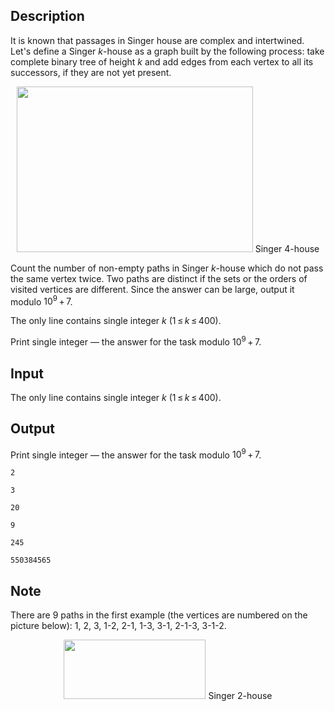 ## Description

<div><p>It is known that passages in Singer house are complex and intertwined. Let's define a Singer <span class="tex-span"><i>k</i></span>-house as a graph built by the following process: take complete binary tree of height <span class="tex-span"><i>k</i></span> and add edges from each vertex to all its successors, if they are not yet present.</p><center> <img class="tex-graphics" height="265px" src="file://WMH6D7yu.png" style="max-width: 100.0%;max-height: 100.0%;" width="378px"> <span class="tex-font-size-small">Singer <span class="tex-span">4</span>-house</span> </center><p>Count the number of non-empty paths in Singer <span class="tex-span"><i>k</i></span>-house which do not pass the same vertex twice. Two paths are distinct if the sets or the orders of visited vertices are different. Since the answer can be large, output it modulo <span class="tex-span">10<sup class="upper-index">9</sup> + 7</span>.</p></div><div class="input-specification"><p>The only line contains single integer <span class="tex-span"><i>k</i></span> (<span class="tex-span">1 ≤ <i>k</i> ≤ 400</span>).</p></div><div class="output-specification"><p>Print single integer&nbsp;— the answer for the task modulo <span class="tex-span">10<sup class="upper-index">9</sup> + 7</span>.</p></div>

## Input

<p>The only line contains single integer <span class="tex-span"><i>k</i></span> (<span class="tex-span">1 ≤ <i>k</i> ≤ 400</span>).</p>

## Output

<p>Print single integer&nbsp;— the answer for the task modulo <span class="tex-span">10<sup class="upper-index">9</sup> + 7</span>.</p>





```input1
2

```




```input2
3

```




```input3
20

```




```output1
9

```




```output2
245

```




```output3
550384565

```



## Note

<p>There are <span class="tex-span">9</span> paths in the first example (the vertices are numbered on the picture below): <span class="tex-font-style-tt">1</span>, <span class="tex-font-style-tt">2</span>, <span class="tex-font-style-tt">3</span>, <span class="tex-font-style-tt">1-2</span>, <span class="tex-font-style-tt">2-1</span>, <span class="tex-font-style-tt">1-3</span>, <span class="tex-font-style-tt">3-1</span>, <span class="tex-font-style-tt">2-1-3</span>, <span class="tex-font-style-tt">3-1-2</span>.</p><center> <img class="tex-graphics" height="95px" src="file://IyycDlLN.png" style="max-width: 100.0%;max-height: 100.0%;" width="227px"> <span class="tex-font-size-small">Singer <span class="tex-span">2</span>-house</span> </center>
